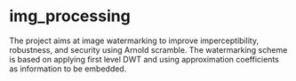# img_processing
The project aims at image watermarking to improve imperceptibility, robustness, and security using Arnold scramble. The watermarking scheme is based on applying first level DWT and using approximation coefficients as information to be embedded.
